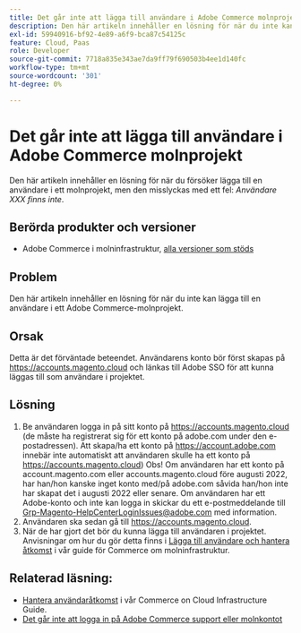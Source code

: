 ```yaml
---
title: Det går inte att lägga till användare i Adobe Commerce molnprojekt
description: Den här artikeln innehåller en lösning för när du inte kan lägga till en användare i ett Adobe Commerce-molnprojekt.
exl-id: 59940916-bf92-4e89-a6f9-bca87c54125c
feature: Cloud, Paas
role: Developer
source-git-commit: 7718a835e343ae7da9ff79f690503b4ee1d140fc
workflow-type: tm+mt
source-wordcount: '301'
ht-degree: 0%

---
```


# Det går inte att lägga till användare i Adobe Commerce molnprojekt

Den här artikeln innehåller en lösning för när du försöker lägga till en användare i ett molnprojekt, men den misslyckas med ett fel: *Användare XXX finns inte*.

## Berörda produkter och versioner

* Adobe Commerce i molninfrastruktur, [alla versioner som stöds](https://magento.com/sites/default/files/magento-software-lifecycle-policy.pdf)

## Problem

Den här artikeln innehåller en lösning för när du inte kan lägga till en användare i ett Adobe Commerce-molnprojekt.

## Orsak

Detta är det förväntade beteendet. Användarens konto bör först skapas på https://accounts.magento.cloud och länkas till Adobe SSO för att kunna läggas till som användare i projektet.

## Lösning

1. Be användaren logga in på sitt konto på https://accounts.magento.cloud (de måste ha registrerat sig för ett konto på adobe.com under den e-postadressen). Att skapa/ha ett konto på https://account.adobe.com innebär inte automatiskt att användaren skulle ha ett konto på https://accounts.magento.cloud)
Obs! Om användaren har ett konto på account.magento.com eller accounts.magento.cloud före augusti 2022, har han/hon kanske inget konto med/på adobe.com såvida han/hon inte har skapat det i augusti 2022 eller senare. Om användaren har ett Adobe-konto och inte kan logga in skickar du ett e-postmeddelande till [Grp-Magento-HelpCenterLoginIssues@adobe.com](mailto:Grp-Magento-HelpCenterLoginIssues@adobe.com) med information.
1. Användaren ska sedan gå till https://accounts.magento.cloud.
1. När de har gjort det bör du kunna lägga till användaren i projektet. Anvisningar om hur du gör detta finns i [Lägga till användare och hantera åtkomst](https://experienceleague.adobe.com/docs/commerce-cloud-service/user-guide/project/user-access.html#add-users-and-manage-access) i vår guide för Commerce om molninfrastruktur.

## Relaterad läsning:

* [Hantera användaråtkomst](https://experienceleague.adobe.com/docs/commerce-cloud-service/user-guide/project/user-access.html) i vår Commerce on Cloud Infrastructure Guide.
* [Det går inte att logga in på Adobe Commerce support eller molnkontot](https://experienceleague.adobe.com/docs/commerce-knowledge-base/kb/troubleshooting/miscellaneous/unable-to-log-in-to-support-or-cloud-project.html)

